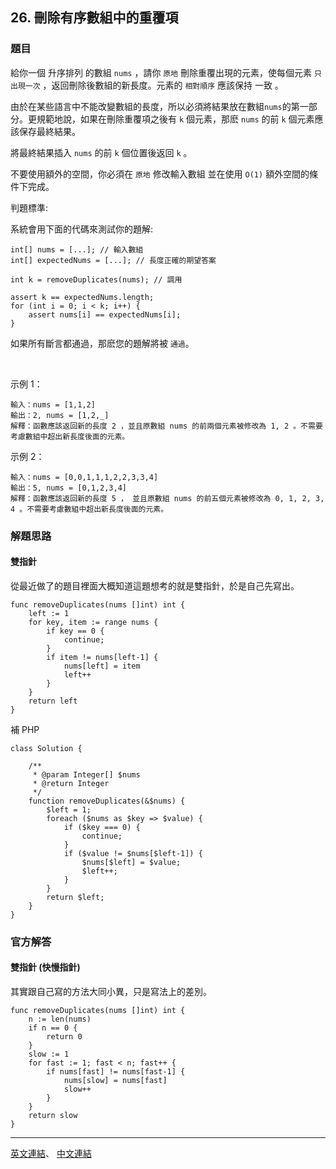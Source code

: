 ## 26. 刪除有序數組中的重覆項

### 題目

給你一個 升序排列 的數組 ```nums``` ，請你 ```原地``` 刪除重覆出現的元素，使每個元素 ```只出現一次``` ，返回刪除後數組的新長度。元素的 ```相對順序``` 應該保持 一致 。

由於在某些語言中不能改變數組的長度，所以必須將結果放在數組```nums```的第一部分。更規範地說，如果在刪除重覆項之後有 ```k``` 個元素，那麽 ```nums``` 的前 ```k``` 個元素應該保存最終結果。

將最終結果插入 ```nums``` 的前 ```k``` 個位置後返回 ```k``` 。

不要使用額外的空間，你必須在 ```原地``` 修改輸入數組 並在使用 ```O(1)``` 額外空間的條件下完成。

判題標準:

系統會用下面的代碼來測試你的題解:
```
int[] nums = [...]; // 輸入數組
int[] expectedNums = [...]; // 長度正確的期望答案

int k = removeDuplicates(nums); // 調用

assert k == expectedNums.length;
for (int i = 0; i < k; i++) {
    assert nums[i] == expectedNums[i];
}
```
如果所有斷言都通過，那麽您的題解將被 ```通過```。

 

示例 1：
```
輸入：nums = [1,1,2]
輸出：2, nums = [1,2,_]
解釋：函數應該返回新的長度 2 ，並且原數組 nums 的前兩個元素被修改為 1, 2 。不需要考慮數組中超出新長度後面的元素。
```
示例 2：
```
輸入：nums = [0,0,1,1,1,2,2,3,3,4]
輸出：5, nums = [0,1,2,3,4]
解釋：函數應該返回新的長度 5 ， 並且原數組 nums 的前五個元素被修改為 0, 1, 2, 3, 4 。不需要考慮數組中超出新長度後面的元素。
```


### 解題思路

#### 雙指針
從最近做了的題目裡面大概知道這題想考的就是雙指針，於是自己先寫出。

```
func removeDuplicates(nums []int) int {
    left := 1
    for key, item := range nums {
        if key == 0 {
            continue;
        }
        if item != nums[left-1] {
            nums[left] = item
            left++
        }
    }
    return left
}
```

補 PHP

```
class Solution {

    /**
     * @param Integer[] $nums
     * @return Integer
     */
    function removeDuplicates(&$nums) {
        $left = 1;
        foreach ($nums as $key => $value) {
            if ($key === 0) {
                continue;
            }
            if ($value != $nums[$left-1]) {
                $nums[$left] = $value;
                $left++;
            }
        }
        return $left;
    }
}
```

### 官方解答

#### 雙指針 (快慢指針)
其實跟自己寫的方法大同小異，只是寫法上的差別。

```
func removeDuplicates(nums []int) int {
    n := len(nums)
    if n == 0 {
        return 0
    }
    slow := 1
    for fast := 1; fast < n; fast++ {
        if nums[fast] != nums[fast-1] {
            nums[slow] = nums[fast]
            slow++
        }
    }
    return slow
}
```
***


[英文連結](https://leetcode.com/problems/remove-duplicates-from-sorted-array/)、
[中文連結](https://leetcode.cn/problems/remove-duplicates-from-sorted-array/)



